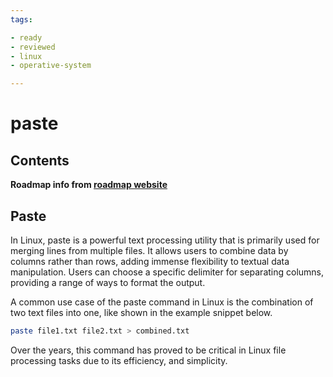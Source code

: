 ```yaml
---
tags:

- ready
- reviewed
- linux
- operative-system

---
```

# paste

## Contents

__Roadmap info from [roadmap website](https://roadmap.sh/linux/text-processing/paste)__

## Paste

In Linux, paste is a powerful text processing utility that is primarily used for merging lines from multiple files. It allows users to combine data by columns rather than rows, adding immense flexibility to textual data manipulation. Users can choose a specific delimiter for separating columns, providing a range of ways to format the output.

A common use case of the paste command in Linux is the combination of two text files into one, like shown in the example snippet below.

```bash
paste file1.txt file2.txt > combined.txt

```

Over the years, this command has proved to be critical in Linux file processing tasks due to its efficiency, and simplicity.
